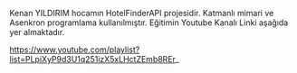 Kenan YILDIRIM hocamın HotelFinderAPI projesidir. Katmanlı mimari ve Asenkron programlama kullanılmıştır. Eğitimin Youtube Kanalı Linki aşağıda yer almaktadır.


https://www.youtube.com/playlist?list=PLpiXyP9d3U1q251izX5xLHctZEmb8REr_
